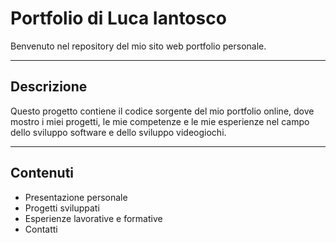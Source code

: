# Portfolio di Luca Iantosco

Benvenuto nel repository del mio sito web portfolio personale.

---

## Descrizione

Questo progetto contiene il codice sorgente del mio portfolio online, dove mostro i miei progetti, le mie competenze e le mie esperienze nel campo dello sviluppo software e dello sviluppo videogiochi.

---

## Contenuti

- Presentazione personale  
- Progetti sviluppati  
- Esperienze lavorative e formative  
- Contatti
